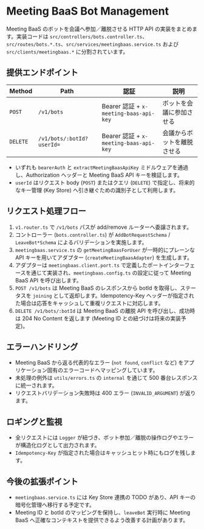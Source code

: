 # Meeting BaaS Bot Management

Meeting BaaS のボットを会議へ参加／離脱させる HTTP API の実装をまとめます。実装コードは `src/controllers/bots.controller.ts`、`src/routes/bots.*.ts`、`src/services/meetingbaas.service.ts` および `src/clients/meetingbaas.*` に分割されています。

## 提供エンドポイント
| Method | Path | 認証 | 説明 |
| --- | --- | --- | --- |
| `POST` | `/v1/bots` | Bearer 認証 + `x-meeting-baas-api-key` | ボットを会議に参加させる |
| `DELETE` | `/v1/bots/:botId?userId=` | Bearer 認証 + `x-meeting-baas-api-key` | 会議からボットを離脱させる |

- いずれも `bearerAuth` と `extractMeetingBaasApiKey` ミドルウェアを通過し、Authorization ヘッダーと Meeting BaaS API キーを検証します。
- `userId` はリクエスト body (`POST`) またはクエリ (`DELETE`) で指定し、将来的なキー管理 (Key Store) へ引き継ぐための識別子として利用します。

## リクエスト処理フロー
1. `v1.router.ts` で `/v1/bots` パスが add/remove ルーターへ委譲されます。
2. コントローラー (`bots.controller.ts`) が `AddBotRequestSchema` / `LeaveBot*Schema` によるバリデーションを実施します。
3. `meetingbaas.service.ts` の `getMeetingBaasForUser` が一時的にプレーンな API キーを用いてアダプター (`createMeetingBaasAdapter`) を生成します。
4. アダプターは `meetingbaas.client.port.ts` で定義したポートインターフェースを通じて実装され、`meetingbaas.config.ts` の設定に従って Meeting BaaS API を呼び出します。
5. `POST /v1/bots` は Meeting BaaS のレスポンスから botId を取得し、ステータスを `joining` として返却します。Idempotency-Key ヘッダーが指定された場合は応答をキャッシュして重複リクエストに対応します。
6. `DELETE /v1/bots/:botId` は Meeting BaaS の離脱 API を呼び出し、成功時は 204 No Content を返します (Meeting ID との紐づけは将来の実装予定)。

## エラーハンドリング
- Meeting BaaS から返る代表的なエラー (`not found`, `conflict` など) をアプリケーション固有のエラーコードへマッピングしています。
- 未処理の例外は `utils/errors.ts` の `internal` を通じて 500 番台レスポンスに統一されます。
- リクエストバリデーション失敗時は 400 エラー (`INVALID_ARGUMENT`) が返ります。

## ロギングと監視
- 全リクエストには `Logger` が紐づき、ボット参加／離脱の操作ログやエラーが構造化ログとして出力されます。
- `Idempotency-Key` が指定された場合はキャッシュヒット時にもログを残します。

## 今後の拡張ポイント
- `meetingbaas.service.ts` には Key Store 連携の TODO があり、API キーの暗号化管理へ移行する予定です。
- Meeting ID と botId のマッピングを保持し、`leaveBot` 実行時に Meeting BaaS へ正確なコンテキストを提供できるよう改善する計画があります。
